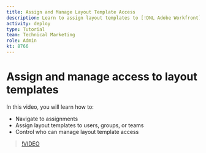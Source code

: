 ```yaml
---
title: Assign and Manage Layout Template Access
description: Learn to assign layout templates to [!DNL Adobe Workfront] users and control who can manage access.
activity: deploy
type: Tutorial
team: Technical Marketing
role: Admin
kt: 8766
---
```

# Assign and manage access to layout templates

In this video, you will learn how to:

* Navigate to assignments
* Assign layout templates to users, groups, or teams
* Control who can manage layout template access

>[!VIDEO](https://video.tv.adobe.com/v/335080/?quality=12)
